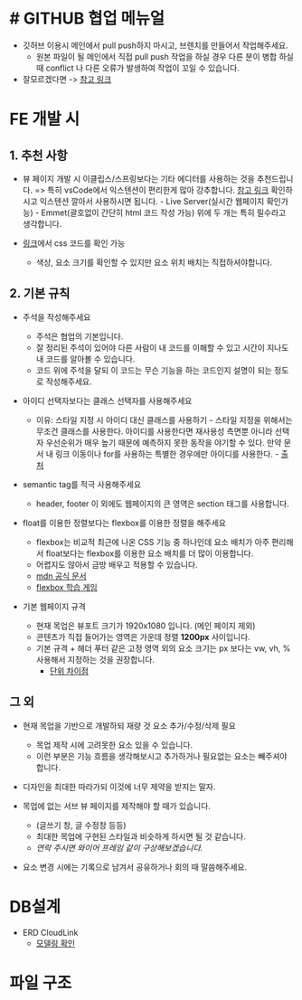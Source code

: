 # # GITHUB 협업 메뉴얼

- 깃허브 이용시 메인에서 pull push하지 마시고, 브렌치를 만들어서 작업해주세요.
  - 원본 파일이 될 메인에서 직접 pull push 작업을 하실 경우 다른 분이 병합 하실 때 conflict 나 다른 오류가 발생하여 작업이 꼬일 수 있습니다.
- 잘모르겠다면 ->  [참고 링크](https://dewworld27.tistory.com/entry/github-%ED%98%91%EC%97%85-%EB%A9%94%EB%89%B4%EC%96%BC-git-clone%EB%B6%80%ED%84%B0-Pull-request%EA%B9%8C%EC%A7%80)

# FE 개발 시

## 1. 추천 사항

- 뷰 페이지 개발 시 이클립스/스프링보다는 기타 에디터를 사용하는 것을 추천드립니다.
   => 특히 vsCode에서 익스텐션이 편리한게 많아 강추합니다. 
   [참고 링크](https://parkjh7764.tistory.com/93) 확인하시고 익스텐션 깔아서 사용하시면 됩니다.
       - Live Server(실시간 웹페이지 확인가능)
           - Emmet(괄호없이 간단히 html 코드 작성 가능)
           위에 두 개는 특히 필수라고 생각합니다.

- [링크](https://xd.adobe.com/view/7be723b7-c502-4210-a1cc-f2a1d7bf0b54-2eb4/)에서 css 코드를 확인 가능
   - 색상, 요소 크기를 확인할 수 있지만 요소 위치 배치는 직접하셔야합니다.

## 2. 기본 규칙
- 주석을 작성해주세요
   - 주석은 협업의 기본입니다. 
   - 잘 정리된 주석이 있어야 다른 사람이 내 코드를 이해할 수 있고 시간이 지나도 내 코드를 알아볼 수 있습니다.
   - 코드 위에 주석을 달되 이 코드는 무슨 기능을 하는 코드인지 설명이 되는 정도로 작성해주세요.

- 아이디 선택자보다는 클래스 선택자를 사용해주세요
   - 이유: 스타일 지정 시 아이디 대신 클래스를 사용하기 - 스타일 지정을 위해서는 무조건 클래스를 사용한다.
   아이디를 사용한다면 재사용성 측면뿐 아니라 선택자 우선순위가 매우 높기 때문에 예측하지 못한 동작을 야기할 수 있다.
   만약 문서 내 링크 이동이나 for를 사용하는 특별한 경우에만 아이디를 사용한다. - [출처](https://ui.toast.com/fe-guide/ko_HTMLCSS)

- semantic tag를 적극 사용해주세요
   - header, footer 이 외에도 웹페이지의 큰 영역은 section 태그를 사용합니다.

- float를 이용한 정렬보다는 flexbox를 이용한 정렬을 해주세요
   - flexbox는 비교적 최근에 나온 CSS 기능 중 하나인데 요소 배치가 아주 편리해서 float보다는 flexbox를 이용한 요소 배치를 더 많이 이용합니다.
   - 어렵지도 않아서 금방 배우고 적용할 수 있습니다.
   - [mdn 공식 문서 ](https://developer.mozilla.org/ko/docs/Web/CSS/CSS_Flexible_Box_Layout/Basic_Concepts_of_Flexbox)
   - [flexbox 학습 게임](https://flexboxfroggy.com/#ko)

- 기본 웹페이지 규격
   - 현재 목업은 뷰포트 크기가 1920x1080 입니다. (메인 페이지 제외)
   - 콘텐츠가 직접 들어가는 영역은 가운데 정렬 **1200px** 사이입니다.
   - 기본 규격 + 헤더 푸터 같은 고정 영역 외의 요소 크기는 px 보다는 vw, vh, % 사용해서 지정하는 것을 권장합니다.
       - [단위 차이점](https://velog.io/@jhur98/CSS%EC%97%90%EC%84%9C-px-em-rem-vh-vw-%EB%8B%A8%EC%9C%84%EB%93%A4%EC%9D%98-%EC%B0%A8%EC%9D%B4%EC%A0%90)

## 그 외
- 현재 목업을 기반으로 개발하되 재량 것 요소 추가/수정/삭제 필요
  - 목업 제작 시에 고려못한 요소 있을 수 있습니다.  
  - 이런 부분은 기능 흐름을 생각해보시고 추가하거나 필요없는 요소는 빼주셔야합니다.
  
- 디자인을 최대한 따라가되 이것에 너무 제약을 받지는 말자. 

- 목업에 없는 서브 뷰 페이지를 제작해야 할 때가 있습니다. 
  - (글쓰기 창, 글 수정창 등등) 
  - 최대한 목업에 구현된 스타일과 비슷하게 하시면 될 것 같습니다. 
  - _연락 주시면 와이어 프레임 같이 구상해보겠습니다._
  
- 요소 변경 시에는 기록으로 남겨서 공유하거나 회의 때 말씀해주세요. 

  

# DB설계

- ERD CloudLink
  - [모델링 확인](https://www.erdcloud.com/d/aCtch3zYbTm4HdEvH)



# 파일 구조

